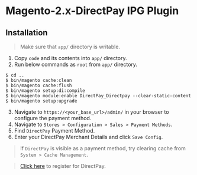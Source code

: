 # Magento-2.x-DirectPay IPG Plugin 

## Installation

>Make sure that `app/` directory is writable.

1. Copy `code` and its contents into `app/` directory.
2. Run below commands as `root` from `app/` directory.
```
$ cd ..
$ bin/magento cache:clean 
$ bin/magento cache:flush 
$ bin/magento setup:di:compile
$ bin/magento module:enable DirectPay_Directpay --clear-static-content
$ bin/magento setup:upgrade
```
3. Navigate to `https://<your_base_url>/admin/` in your browser to configure the payment method.
4. Navigate to ``Stores > Configuration > Sales > Payment Methods``.
5. Find ``DirectPay`` Payment Method. 
6. Enter your DirectPay Merchant Details and click ``Save Config``.

>If `DirectPay` is visible as a payment method, try clearing cache from ``System > Cache Management``.

>[Click here]('https://www.directpay.lk/ipg/') to register for DirectPay.

